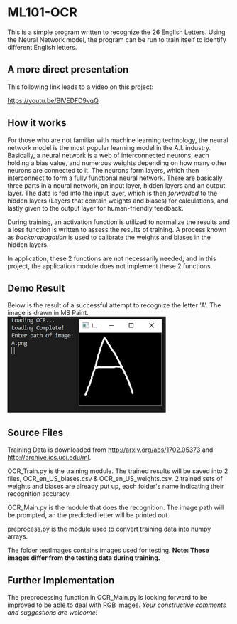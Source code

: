 # ML101-OCR
This is a simple program written to recognize the 26 English Letters. Using the Neural Network model, the program can be run to train itself to identify different English letters.

## A more direct presentation
This following link leads to a video on this project:

https://youtu.be/BlVEDFD9vqQ

## How it works
For those who are not familiar with machine learning technology, the neural network model is the most popular learning model in the A.I. industry.
Basically, a neural network is a web of interconnected neurons, each holding a bias value, and numerous weights depending on how many other neurons are connected to it. The neurons form layers, which then interconnect to form a fully functional neural network. There are basically three parts in a neural network, an input layer, hidden layers and an output layer. The data is fed into the input layer, which is then *forwarded* to the hidden layers (Layers that contain weights and biases) for calculations, and lastly given to the output layer for human-friendly feedback.

During training, an activation function is utilized to normalize the results and a loss function is written to assess the results of training. A process known as *backpropagation* is used to calibrate the weights and biases in the hidden layers.

In application, these 2 functions are not necessarily needed, and in this project, the application module does not implement these 2 functions.

## Demo Result
Below is the result of a successful attempt to recognize the letter 'A'. The image is drawn in MS Paint.
![DemoA](https://raw.githubusercontent.com/JustRodneyLee/ML101-OCR/master/readmeImages/demoA.png)

## Source Files
Training Data is downloaded from http://arxiv.org/abs/1702.05373 and http://archive.ics.uci.edu/ml.

OCR_Train.py is the training module. The trained results will be saved into 2 files, OCR_en_US_biases.csv & OCR_en_US_weights.csv. 2 trained sets of weights and biases are already put up, each folder's name indicating their recognition accuracy.

OCR_Main.py is the module that does the recognition. The image path will be prompted, an the predicted letter will be printed out.

preprocess.py is the module used to convert training data into numpy arrays.

The folder testImages contains images used for testing. **Note: These images differ from the testing data during training.**

## Further Implementation
The preprocessing function in OCR_Main.py is looking forward to be improved to be able to deal with RGB images.
*Your constructive comments and suggestions are welcome!*
